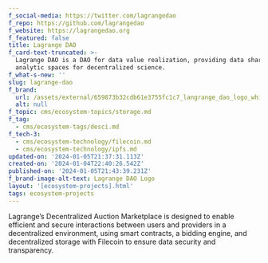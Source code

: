 ```yaml
---
f_social-media: https://twitter.com/lagrangedao
f_repo: https://github.com/lagrangedao
f_website: https://lagrangedao.org
f_featured: false
title: Lagrange DAO
f_card-text-truncated: >-
  Lagrange DAO is a DAO for data value realization, providing data sharing and
  analytic spaces for decentralized science.
f_what-s-new: ''
slug: lagrange-dao
f_brand:
  url: /assets/external/659873b32cdb61e3755fc1c7_langrange_dao_logo_white.png
  alt: null
f_topic: cms/ecosystem-topics/storage.md
f_tag:
  - cms/ecosystem-tags/desci.md
f_tech-3:
  - cms/ecosystem-technology/filecoin.md
  - cms/ecosystem-technology/ipfs.md
updated-on: '2024-01-05T21:37:31.113Z'
created-on: '2024-01-04T22:40:26.542Z'
published-on: '2024-01-05T21:43:39.231Z'
f_brand-image-alt-text: Lagrange DAO Logo
layout: '[ecosystem-projects].html'
tags: ecosystem-projects
---
```


Lagrange’s Decentralized Auction Marketplace is designed to enable efficient and secure interactions between users and providers in a decentralized environment, using smart contracts, a bidding engine, and decentralized storage with Filecoin to ensure data security and transparency.
